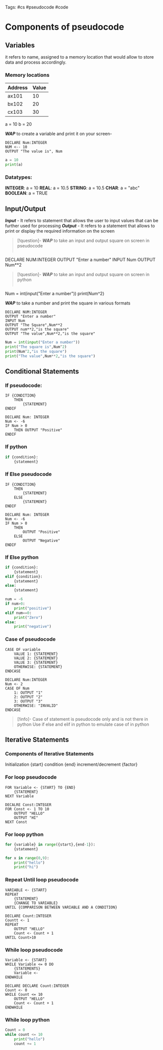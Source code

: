 Tags: #cs #pseudocode #code


# Components of pseudocode

## Variables
it refers to name, assigned to a memory location that would allow to store data and process accordingly.
### Memory locations

Address|Value
-- | --
ax101 | 10
bx102 | 20
cx103 | 30

a = 10
b = 20

***WAP*** to create a variable and print it on your screen-
```//PSEUDOCODE//
DECLARE Num:INTEGER                                      
NUM <-- 10
OUTPUT "The value is", Num
```
```Python
a = 10
print(a)
```
### Datatypes:
**INTEGER**:  a = 10
**REAL**:  a = 10.5
**STRING**:  a = 10.5
**CHAR**:  a = "abc"
**BOOLEAN**:  a = TRUE


## Input/Output
***Input*** - It refers to statement that allows the user to input values that can be further used for processing
***Output*** - It refers to a statement that allows to print or display the required information on the screen

>[!question]- ***WAP*** to take an input and output square on screen in pseudocode
>```//PSEUDOCODE//
DECLARE NUM:INTEGER
OUTPUT "Enter a number"
INPUT Num
OUTPUT Num**2

>[!question]- ***WAP*** to take an input and output square on screen in python
>```Python
Num = int(input("Enter a number"))
print(Num^2)


***WAP*** to take a number and print the square in various formats
```//PSEUDOCODE//
DECLARE NUM:INTEGER
OUTPUT "Enter a number"
INPUT Num
OUTPUT "The Square",Num**2
OUTPUT num**2,"is the square"
OUTPUT "The value",Num**2,"is the square"
```
``` Python
Num = int(input("Enter a number"))
print("The square is",Num^2)
print(Num^2,"is the square")
print("The value",Num**2,"is the square")
```

## Conditional Statements
### If pseudocode:
``` //PSEUDOCODE//
IF {CONDITION}
	THEN
		{STATEMENT}
ENDIF

DECLARE Num: INTEGER
Num <- -6
IF Num > 0 
	THEN OUTPUT "Positive"
ENDIF
```
### If python
``` python
if {condition}:
	{statement}
```
### If Else pseudocode
``` //PSEUDOCODE//
IF {CONDITION}
	THEN 
		{STATEMENT}
	ELSE
		{STATEMENT}
ENDIF

DECLARE Num: INTEGER
Num <- -6
IF Num > 0 
	THEN 
		OUTPUT "Positive"
	ELSE
		OUTPUT "Negative"
ENDIF
```
### If Else python
``` python
if {condition}:
	{statement}
elif {condition}:
	{statement}
else:
	{statement}

num = -6
if num>0:
	print("positive")
elif num==0:
	print("Zero")
else:
	print("negative")
```

### Case of pseudocode
``` //PSEUDOCODE//
CASE OF variable
	VALUE 1: {STATEMENT}
	VALUE 2: {STATEMENT}
	VALUE 3: {STATEMENT}
	OTHERWISE: {STATEMENT}
ENDCASE

DECLARE Num:INTEGER
Num <- 2
CASE OF Num
	1: OUTPUT "1"
	2: OUTPUT "2"
	3: OUTPUT "3"
	OTHERWISE: "INVALID"
ENDCASE
```

>[!info]- Case of statement is pseudocode only and is not there in python
>Use if else and elif in python to emulate case of in python




## Iterative Statements
### Components of Iterative Statements
Initialization {start}
condition {end}
increment/decrement {factor}
### For loop pseudocode
```//PSEUDOCODE//
FOR Variable <- {START} TO {END}
	{STATEMENT}
NEXT Variable

DECALRE Const:INTEGER
FOR Const <- 1 TO 10
	OUTPUT "HELLO"
	OUTPUT "HI"
NEXT Const
```
### For loop python
```python
for {variable} in range({start},{end-1}):
	{statement}

for x in range(0,9):
	print("hello")
	print("hi")
```
### Repeat Until loop pseudocode
```//PSEUDOCODE//
VARIABLE <- {START}
REPEAT
	{STATEMENT}
	{CHANGE TO VARIABLE}
UNTIL {COMPARISON BETWEEN VARIABLE AND A CONDITION}

DECLARE Count:INTEGER
Countt <- 1
REPEAT
	OUTPUT "HELLO"
	Count <- Count + 1
UNTIL Count>10
```
### While loop pseudocode
``` //PSEUDOCODE//
Variable <- {START}
WHILE Variable <= 0 DO
	{STATEMENTS}
	Variable <- 
ENDWHILE

DECLARE DECLARE Count:INTEGER
Count <- 0
WHILE Count <= 10
	OUTPUT "HELLO"
	Count <- Count + 1
ENDWHILE
```

### While loop python
``` python
Count = 0
while count <= 10
	print("hello")
	count += 1
```